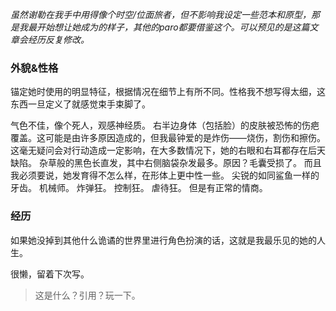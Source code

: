 _虽然谢勒在我手中用得像个时空/位面旅者，但不影响我设定一些范本和原型，那是我最开始想让她成为的样子，其他的paro都要借鉴这个。可以预见的是这篇文章会经历反复修改。_


### 外貌&性格
锚定她时使用的明显特征，根据情况在细节上有所不同。性格我不想写得太细，这东西一旦定义了就感觉束手束脚了。

气色不佳，像个死人，观感神经质。
右半边身体（包括脸）的皮肤被恐怖的伤疤覆盖。这可能是由许多原因造成的，但我最钟爱的是炸伤——烧伤，割伤和擦伤。这毫无疑问会对行动造成一定影响，在大多数情况下，她的右眼和右耳都存在后天缺陷。
杂草般的黑色长直发，其中右侧脑袋杂发最多。原因？毛囊受损了。
而且我必须要说，她发育得不怎么样，在形体上更中性一些。
尖锐的如同鲨鱼一样的牙齿。
机械师。
炸弹狂。
控制狂。
虐待狂。
但是有正常的情商。


### 经历
如果她没掉到其他什么诡谲的世界里进行角色扮演的话，这就是我最乐见的她的人生。

很懒，留着下次写。

> 这是什么？引用？玩一下。